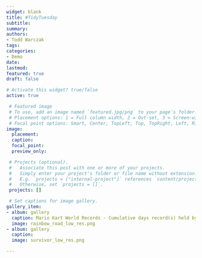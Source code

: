 ```yaml
---
widget: blank
title: #TidyTuesday
subtitle:
summary:
authors:
- Todd Warczak
tags:
categories:
- Demo
date:
lastmod:
featured: true
draft: false

# Activate this widget? true/false
active: true

 # Featured image
 # To use, add an image named `featured.jpg/png` to your page's folder.
 # Placement options: 1 = Full column width, 2 = Out-set, 3 = Screen-width
 # Focal point options: Smart, Center, TopLeft, Top, TopRight, Left, Right, BottomLeft, Bottom, BottomRight
image:
  placement:
  caption:
  focal_point:
  preview_only:

 # Projects (optional).
 #   Associate this post with one or more of your projects.
 #   Simply enter your project's folder or file name without extension.
 #   E.g. `projects = ["internal-project"]` references `content/project/deep-learning/index.md`.
 #   Otherwise, set `projects = []`.
 projects: []

 # Set captions for image gallery.
gallery_item:
- album: gallery
  caption: Mario Kart World Records - Cumulative days record(s) held by players.
  image: rainbow_road_low_res.png
- album: gallery
  caption:
  image: survivor_low_res.png

---
```

